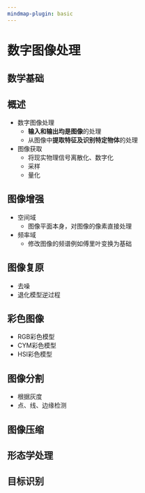 ```yaml
---
mindmap-plugin: basic
---
```


# 数字图像处理

## 数学基础
## 概述
- 数字图像处理
    - **输入和输出均是图像**的处理
    - 从图像中**提取特征及识别特定物体**的处理
- 图像获取
    - 将现实物理信号离散化、数字化
    - 采样
    - 量化

## 图像增强
- 空间域
	- 图像平面本身，对图像的像素直接处理
- 频率域
	- 修改图像的频谱例如傅里叶变换为基础

## 图像复原
- 去噪
- 退化模型逆过程

## 彩色图像
- RGB彩色模型
- CYM彩色模型
- HSI彩色模型

## 图像分割
- 根据灰度
- 点、线、边缘检测

## 图像压缩

## 形态学处理

## 目标识别
